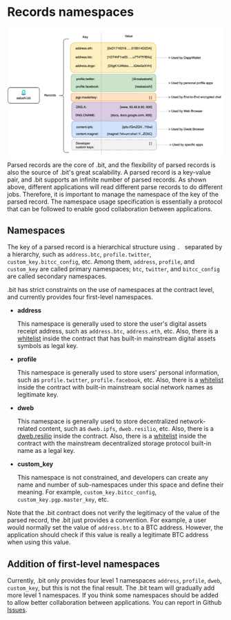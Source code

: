 # Records namespaces



<img src="./image-20210721120500021.png" alt=".bit Records" style="zoom:50%;" />Parsed records are the core of .bit, and the flexibility of parsed records is also the source of .bit's great scalability. A parsed record is a key-value pair, and .bit supports an infinite number of parsed records. As shown above, different applications will read different parse records to do different jobs. Therefore, it is important to manage the namespace of the key of the parsed record. The namespace usage specification is essentially a protocol that can be followed to enable good collaboration between applications.

## Namespaces

The key of a parsed record is a hierarchical structure using `. ` separated by a hierarchy, such as `address.btc`, `profile.twitter`, `custom_key.bitcc_config`, etc. Among them, `address`, `profile`, and `custom_key` are called primary namespaces; `btc`, `twitter`, and `bitcc_config` are called secondary namespaces.

.bit has strict constraints on the use of namespaces at the contract level, and currently provides four first-level namespaces.

* **address**

  This namespace is generally used to store the user's digital assets receipt address, such as `address.btc`, `address.eth`, etc. Also, there is a [whitelist](https://github.com/DeAccountSystems/cell-data-generator/blob/master/data/record_key_namespace.txt) inside the contract that has built-in mainstream digital assets symbols as legal key.

* **profile**

  This namespace is generally used to store users' personal information, such as `profile.twitter`, `profile.facebook`, etc. Also, there is a [whitelist](https://github.com/DeAccountSystems/cell-data-generator/blob/master/data/record_key_namespace.txt) inside the contract with built-in mainstream social network names as legitimate key.

* **dweb**

  This namespace is generally used to store decentralized network-related content, such as `dweb.ipfs`, `dweb.resilio`, etc. Also, there is a [dweb.resilio]() inside the contract. Also, there is a [whitelist](https://github.com/DeAccountSystems/cell-data-generator/blob/master/data/record_key_namespace.txt) inside the contract with the mainstream decentralized storage protocol built-in name as a legal key.

* **custom_key**

  This namespace is not constrained, and developers can create any name and number of sub-namespaces under this space and define their meaning. For example, `custom_key.bitcc_config`, `custom_key.pgp.master_key`, etc. 

Note that the .bit contract does not verify the legitimacy of the value of the parsed record, the .bit just provides a convention. For example, a user would normally set the value of `address.btc` to a BTC address. However, the application should check if this value is really a legitimate BTC address when using this value.



## Addition of first-level namespaces

Currently, .bit only provides four level 1 namespaces `address`, `profile`, `dweb`, `custom_key`, but this is not the final result. The .bit team will gradually add more level 1 namespaces. If you think some namespaces should be added to allow better collaboration between applications. You can report in Github [Issues](https://github.com/DeAccountSystems/das-contracts/issues).



